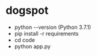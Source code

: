 # dogspot
- python --version (Python 3.7.1)
- pip install -r requirements
- cd code 
- python app.py
